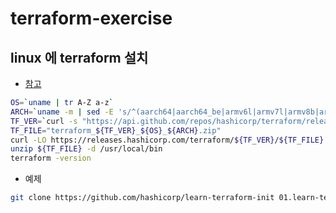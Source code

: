 # terraform-exercise

## linux 에 terraform 설치

- [참고](https://developer.hashicorp.com/terraform/tutorials/docker-get-started/install-cli)

```sh
OS=`uname | tr A-Z a-z`
ARCH=`uname -m | sed -E 's/^(aarch64|aarch64_be|armv6l|armv7l|armv8b|armv8l)$$/arm64/g' | sed -E 's/^x86_64$$/amd64/g'`
TF_VER=`curl -s "https://api.github.com/repos/hashicorp/terraform/releases/latest" | grep '"tag_name":' | sed -E 's/.*"v([^"]+)".*/\1/'`
TF_FILE="terraform_${TF_VER}_${OS}_${ARCH}.zip"
curl -LO https://releases.hashicorp.com/terraform/${TF_VER}/${TF_FILE}
unzip ${TF_FILE} -d /usr/local/bin
terraform -version
```

- 예제

```sh
git clone https://github.com/hashicorp/learn-terraform-init 01.learn-terraform-init
```
